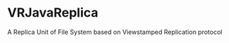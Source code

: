 VRJavaReplica
=============

A Replica Unit of File System based on Viewstamped Replication protocol
